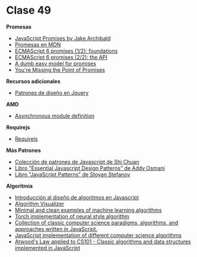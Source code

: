 # Clase 49

**Promesas**
- [JavaScript Promises by Jake Archibald](http://www.html5rocks.com/en/tutorials/es6/promises/?redirect_from_locale=es)
- [Promesas en MDN](https://developer.mozilla.org/en-US/docs/Web/JavaScript/Reference/Global_Objects/Promise)
- [ECMAScript 6 promises (1/2): foundations](http://www.2ality.com/2014/09/es6-promises-foundations.html)
- [ECMAScript 6 promises (2/2): the API](http://www.2ality.com/2014/10/es6-promises-api.html)
- [A dumb easy model for promises](http://www.vittoriozaccaria.net/blog/2013/09/23/a-dumb-easy-model-for-promises.html)
- [You're Missing the Point of Promises](https://blog.domenic.me/youre-missing-the-point-of-promises/)


**Recursos adicionales**

- [Patrones de diseño en Jquery](http://www.etnassoft.com/2011/05/26/patrones-de-diseno-utilizados-por-jquery/)


**AMD**

- [Asynchronous module definition](https://www.wikiwand.com/es/Asynchronous_module_definition)


**Requirejs**

- [Requirejs](http://requirejs.org/)


**Más Patrones**

- [Colección de patrones de Javascript de Shi Chuan](https://github.com/shichuan/javascript-patterns)
- [Libro "Essential Javascript Design Patterns" de Addy Osmani](https://github.com/addyosmani/essential-js-design-patterns)
- [Libro "JavaScript Patterns" de Stoyan Stefanov](http://shop.oreilly.com/product/9780596806767.do)


**Algoritmia**

- [Introducción al diseño de algoritmos en Javascript](http://www.etnassoft.com/2011/07/06/introduccion-al-diseno-de-algoritmos-en-javascript/)
- [Algorithm Visualizer](https://github.com/parkjs814/AlgorithmVisualizer)
- [Minimal and clean examples of machine learning algorithms](https://github.com/rushter/MLAlgorithms)
- [Torch implementation of neural style algorithm](https://github.com/jcjohnson/neural-style)
- [Collection of classic computer science paradigms, algorithms, and approaches written in JavaScript.](https://github.com/nzakas/computer-science-in-javascript)
- [JavaScript implementation of different computer science algorithms](https://github.com/mgechev/javascript-algorithms)
- [Atwood's Law applied to CS101 - Classic algorithms and data structures implemented in JavaScript](https://github.com/felipernb/algorithms.js)